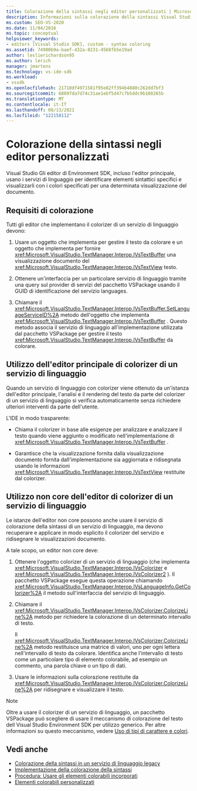 ```yaml
---
title: Colorazione della sintassi negli editor personalizzati | Microsoft Docs
description: Informazioni sulla colorazione della sintassi Visual Studio editor personalizzati di Environment SDK, che visualizza i colori specificati per una determinata visualizzazione del documento.
ms.custom: SEO-VS-2020
ms.date: 11/04/2016
ms.topic: conceptual
helpviewer_keywords:
- editors [Visual Studio SDK], custom - syntax coloring
ms.assetid: 74900b9a-baef-432a-8231-4568fb5e19ad
author: leslierichardson95
ms.author: lerich
manager: jmartens
ms.technology: vs-ide-sdk
ms.workload:
- vssdk
ms.openlocfilehash: 21710df4971581f95e82ff394b4880c262dd7bf3
ms.sourcegitcommit: 68897da7d74c31ae1ebf5d47c7b5ddc9b108265b
ms.translationtype: MT
ms.contentlocale: it-IT
ms.lasthandoff: 08/13/2021
ms.locfileid: "122158112"
---
```

# <a name="syntax-coloring-in-custom-editors"></a>Colorazione della sintassi negli editor personalizzati
Visual Studio Gli editor di Environment SDK, incluso l'editor principale, usano i servizi di linguaggio per identificare elementi sintattici specifici e visualizzarli con i colori specificati per una determinata visualizzazione del documento.

## <a name="colorization-requirements"></a>Requisiti di colorazione
 Tutti gli editor che implementano il colorizer di un servizio di linguaggio devono:

1. Usare un oggetto che implementa per gestire il testo da colorare e un oggetto che implementa per fornire <xref:Microsoft.VisualStudio.TextManager.Interop.IVsTextBuffer> una visualizzazione documento del <xref:Microsoft.VisualStudio.TextManager.Interop.IVsTextView> testo.

2. Ottenere un'interfaccia per un particolare servizio di linguaggio tramite una query sul provider di servizi del pacchetto VSPackage usando il GUID di identificazione del servizio languages.

3. Chiamare il <xref:Microsoft.VisualStudio.TextManager.Interop.IVsTextBuffer.SetLanguageServiceID%2A> metodo dell'oggetto che implementa <xref:Microsoft.VisualStudio.TextManager.Interop.IVsTextBuffer> . Questo metodo associa il servizio di linguaggio all'implementazione utilizzata dal pacchetto VSPackage per gestire il testo <xref:Microsoft.VisualStudio.TextManager.Interop.IVsTextBuffer> da colorare.

## <a name="core-editor-usage-of-a-language-services-colorizer"></a>Utilizzo dell'editor principale di colorizer di un servizio di linguaggio
 Quando un servizio di linguaggio con colorizer viene ottenuto da un'istanza dell'editor principale, l'analisi e il rendering del testo da parte del colorizer di un servizio di linguaggio si verifica automaticamente senza richiedere ulteriori interventi da parte dell'utente.

 L'IDE in modo trasparente:

- Chiama il colorizer in base alle esigenze per analizzare e analizzare il testo quando viene aggiunto o modificato nell'implementazione di <xref:Microsoft.VisualStudio.TextManager.Interop.IVsTextBuffer> .

- Garantisce che la visualizzazione fornita dalla visualizzazione documento fornita dall'implementazione sia aggiornata e ridisegnata usando le informazioni <xref:Microsoft.VisualStudio.TextManager.Interop.IVsTextView> restituite dal colorizer.

## <a name="non-core-editor-usage-of-a-language-services-colorizer"></a>Utilizzo non core dell'editor di colorizer di un servizio di linguaggio
 Le istanze dell'editor non core possono anche usare il servizio di colorazione della sintassi di un servizio di linguaggio, ma devono recuperare e applicare in modo esplicito il colorizer del servizio e ridisegnare le visualizzazioni documento.

 A tale scopo, un editor non core deve:

1. Ottenere l'oggetto colorizer di un servizio di linguaggio (che implementa <xref:Microsoft.VisualStudio.TextManager.Interop.IVsColorizer> e <xref:Microsoft.VisualStudio.TextManager.Interop.IVsColorizer2> ). Il pacchetto VSPackage esegue questa operazione chiamando <xref:Microsoft.VisualStudio.TextManager.Interop.IVsLanguageInfo.GetColorizer%2A> il metodo sull'interfaccia del servizio di linguaggio.

2. Chiamare il <xref:Microsoft.VisualStudio.TextManager.Interop.IVsColorizer.ColorizeLine%2A> metodo per richiedere la colorazione di un determinato intervallo di testo.

     Il <xref:Microsoft.VisualStudio.TextManager.Interop.IVsColorizer.ColorizeLine%2A> metodo restituisce una matrice di valori, uno per ogni lettera nell'intervallo di testo da colorare. Identifica anche l'intervallo di testo come un particolare tipo di elemento colorabile, ad esempio un commento, una parola chiave o un tipo di dati.

3. Usare le informazioni sulla colorazione restituite da <xref:Microsoft.VisualStudio.TextManager.Interop.IVsColorizer.ColorizeLine%2A> per ridisegnare e visualizzare il testo.

> [!NOTE]
> Oltre a usare il colorizer di un servizio di linguaggio, un pacchetto VSPackage può scegliere di usare il meccanismo di colorazione del testo dell Visual Studio Environment SDK per utilizzo generico. Per altre informazioni su questo meccanismo, vedere [Uso di tipi di carattere e colori](/previous-versions/visualstudio/visual-studio-2015/extensibility/using-fonts-and-colors?preserve-view=true&view=vs-2015).

## <a name="see-also"></a>Vedi anche

- [Colorazione della sintassi in un servizio di linguaggio legacy](../extensibility/internals/syntax-coloring-in-a-legacy-language-service.md)
- [Implementazione della colorazione della sintassi](../extensibility/internals/implementing-syntax-coloring.md)
- [Procedura: Usare gli elementi colorabili incorporati](../extensibility/internals/how-to-use-built-in-colorable-items.md)
- [Elementi colorabili personalizzati](../extensibility/internals/custom-colorable-items.md)
